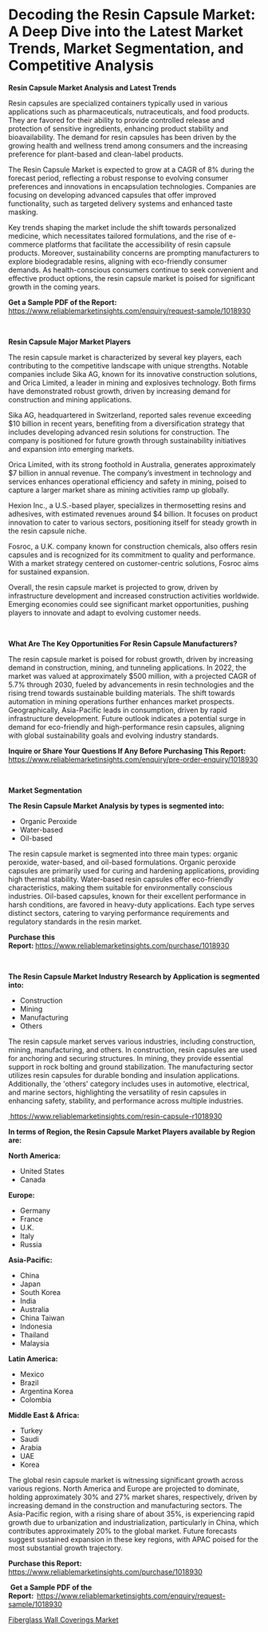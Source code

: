 <p><h1>Decoding the Resin Capsule Market: A Deep Dive into the Latest Market Trends, Market Segmentation, and Competitive Analysis</h1></p><p><strong>Resin Capsule Market Analysis and Latest Trends</strong></p>
<p><p>Resin capsules are specialized containers typically used in various applications such as pharmaceuticals, nutraceuticals, and food products. They are favored for their ability to provide controlled release and protection of sensitive ingredients, enhancing product stability and bioavailability. The demand for resin capsules has been driven by the growing health and wellness trend among consumers and the increasing preference for plant-based and clean-label products.</p><p>The Resin Capsule Market is expected to grow at a CAGR of 8% during the forecast period, reflecting a robust response to evolving consumer preferences and innovations in encapsulation technologies. Companies are focusing on developing advanced capsules that offer improved functionality, such as targeted delivery systems and enhanced taste masking. </p><p>Key trends shaping the market include the shift towards personalized medicine, which necessitates tailored formulations, and the rise of e-commerce platforms that facilitate the accessibility of resin capsule products. Moreover, sustainability concerns are prompting manufacturers to explore biodegradable resins, aligning with eco-friendly consumer demands. As health-conscious consumers continue to seek convenient and effective product options, the resin capsule market is poised for significant growth in the coming years.</p></p>
<p><strong>Get a Sample PDF of the Report:&nbsp;</strong> <a href="https://www.reliablemarketinsights.com/enquiry/request-sample/1018930?utm_campaign=3540&utm_medium=2&utm_source=Github&utm_content=ia&utm_term=01042025&utm_id=resin-capsule">https://www.reliablemarketinsights.com/enquiry/request-sample/1018930</a></p>
<p>&nbsp;</p>
<p><strong>Resin Capsule Major Market Players</strong></p>
<p><p>The resin capsule market is characterized by several key players, each contributing to the competitive landscape with unique strengths. Notable companies include Sika AG, known for its innovative construction solutions, and Orica Limited, a leader in mining and explosives technology. Both firms have demonstrated robust growth, driven by increasing demand for construction and mining applications.</p><p>Sika AG, headquartered in Switzerland, reported sales revenue exceeding $10 billion in recent years, benefiting from a diversification strategy that includes developing advanced resin solutions for construction. The company is positioned for future growth through sustainability initiatives and expansion into emerging markets.</p><p>Orica Limited, with its strong foothold in Australia, generates approximately $7 billion in annual revenue. The company’s investment in technology and services enhances operational efficiency and safety in mining, poised to capture a larger market share as mining activities ramp up globally.</p><p>Hexion Inc., a U.S.-based player, specializes in thermosetting resins and adhesives, with estimated revenues around $4 billion. It focuses on product innovation to cater to various sectors, positioning itself for steady growth in the resin capsule niche.</p><p>Fosroc, a U.K. company known for construction chemicals, also offers resin capsules and is recognized for its commitment to quality and performance. With a market strategy centered on customer-centric solutions, Fosroc aims for sustained expansion.</p><p>Overall, the resin capsule market is projected to grow, driven by infrastructure development and increased construction activities worldwide. Emerging economies could see significant market opportunities, pushing players to innovate and adapt to evolving customer needs.</p></p>
<p>&nbsp;</p>
<p><strong>What Are The Key Opportunities For Resin Capsule Manufacturers?</strong></p>
<p><p>The resin capsule market is poised for robust growth, driven by increasing demand in construction, mining, and tunneling applications. In 2022, the market was valued at approximately $500 million, with a projected CAGR of 5.7% through 2030, fueled by advancements in resin technologies and the rising trend towards sustainable building materials. The shift towards automation in mining operations further enhances market prospects. Geographically, Asia-Pacific leads in consumption, driven by rapid infrastructure development. Future outlook indicates a potential surge in demand for eco-friendly and high-performance resin capsules, aligning with global sustainability goals and evolving industry standards.</p></p>
<p><strong>Inquire or Share Your Questions If Any Before Purchasing This Report:</strong> <a href="https://www.reliablemarketinsights.com/enquiry/pre-order-enquiry/1018930?utm_campaign=3540&utm_medium=2&utm_source=Github&utm_content=ia&utm_term=01042025&utm_id=resin-capsule">https://www.reliablemarketinsights.com/enquiry/pre-order-enquiry/1018930</a></p>
<p>&nbsp;</p>
<p><strong>Market Segmentation</strong></p>
<p><strong>The Resin Capsule Market Analysis by types is segmented into:</strong></p>
<p><ul><li>Organic Peroxide</li><li>Water-based</li><li>Oil-based</li></ul></p>
<p><p>The resin capsule market is segmented into three main types: organic peroxide, water-based, and oil-based formulations. Organic peroxide capsules are primarily used for curing and hardening applications, providing high thermal stability. Water-based resin capsules offer eco-friendly characteristics, making them suitable for environmentally conscious industries. Oil-based capsules, known for their excellent performance in harsh conditions, are favored in heavy-duty applications. Each type serves distinct sectors, catering to varying performance requirements and regulatory standards in the resin market.</p></p>
<p><strong>Purchase this Report:&nbsp;</strong><a href="https://www.reliablemarketinsights.com/purchase/1018930?utm_campaign=3540&utm_medium=2&utm_source=Github&utm_content=ia&utm_term=01042025&utm_id=resin-capsule">https://www.reliablemarketinsights.com/purchase/1018930</a></p>
<p>&nbsp;</p>
<p><strong>The Resin Capsule Market Industry Research by Application is segmented into:</strong></p>
<p><ul><li>Construction</li><li>Mining</li><li>Manufacturing</li><li>Others</li></ul></p>
<p><p>The resin capsule market serves various industries, including construction, mining, manufacturing, and others. In construction, resin capsules are used for anchoring and securing structures. In mining, they provide essential support in rock bolting and ground stabilization. The manufacturing sector utilizes resin capsules for durable bonding and insulation applications. Additionally, the 'others' category includes uses in automotive, electrical, and marine sectors, highlighting the versatility of resin capsules in enhancing safety, stability, and performance across multiple industries.</p></p>
<p><a href="https://www.reliablemarketinsights.com/resin-capsule-r1018930?utm_campaign=3540&utm_medium=2&utm_source=Github&utm_content=ia&utm_term=01042025&utm_id=resin-capsule">&nbsp;https://www.reliablemarketinsights.com/resin-capsule-r1018930</a></p>
<p><strong>In terms of Region, the Resin Capsule Market Players available by Region are:</strong></p>
<p>
    <p> <strong> North America: </strong>
        <ul>
            <li>United States</li>
            <li>Canada</li>
        </ul>
        </p> 
    <p> <strong> Europe: </strong>
        <ul>
            <li>Germany</li>
            <li>France</li>
            <li>U.K.</li>
            <li>Italy</li>
            <li>Russia</li>
        </ul>
        </p> 
    <p> <strong> Asia-Pacific: </strong>
        <ul>
            <li>China</li>
            <li>Japan</li>
            <li>South Korea</li>
            <li>India</li>
            <li>Australia</li>
            <li>China Taiwan</li>
            <li>Indonesia</li>
            <li>Thailand</li>
            <li>Malaysia</li>
        </ul>
        </p> 
    <p> <strong> Latin America: </strong>
        <ul>
            <li>Mexico</li>
            <li>Brazil</li>
            <li>Argentina Korea</li>
            <li>Colombia</li>
        </ul>
        </p> 
    <p> <strong> Middle East & Africa: </strong>
        <ul>
            <li>Turkey</li>
            <li>Saudi</li>
            <li>Arabia</li>
            <li>UAE</li>
            <li>Korea</li>
        </ul>
    </p>
    </p>
<p><p>The global resin capsule market is witnessing significant growth across various regions. North America and Europe are projected to dominate, holding approximately 30% and 27% market shares, respectively, driven by increasing demand in the construction and manufacturing sectors. The Asia-Pacific region, with a rising share of about 35%, is experiencing rapid growth due to urbanization and industrialization, particularly in China, which contributes approximately 20% to the global market. Future forecasts suggest sustained expansion in these key regions, with APAC poised for the most substantial growth trajectory.</p></p>
<p><strong>Purchase this Report: </strong><a href="https://www.reliablemarketinsights.com/purchase/1018930?utm_campaign=3540&utm_medium=2&utm_source=Github&utm_content=ia&utm_term=01042025&utm_id=resin-capsule">https://www.reliablemarketinsights.com/purchase/1018930</a></p>
<p>&nbsp;<strong>Get a Sample PDF of the Report:&nbsp;&nbsp;</strong><a href="https://www.reliablemarketinsights.com/enquiry/request-sample/1018930?utm_campaign=3540&utm_medium=2&utm_source=Github&utm_content=ia&utm_term=01042025&utm_id=resin-capsule">https://www.reliablemarketinsights.com/enquiry/request-sample/1018930</a></p>
<p><strong></strong></p>
<p><p><a href="https://github.com/bufkamaiahi7/Market-Research-Report-List-1/blob/main/fiberglass-wall-coverings-market.md?utm_campaign=3540&utm_medium=2&utm_source=Github&utm_content=ia&utm_term=01042025&utm_id=resin-capsule">Fiberglass Wall Coverings Market</a></p></p>
